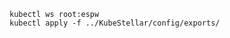 <!--kubestellar-scheduler-exports-start-->
```shell
kubectl ws root:espw
kubectl apply -f ../KubeStellar/config/exports/
```
<!--kubestellar-scheduler-exports-end-->
